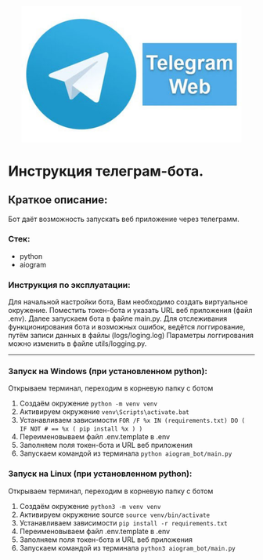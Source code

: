 <div style="text-align: center">
    <img src="./images_readme/telegram_web.jpg" width="450"/>
</div>

# Инструкция телеграм-бота.
## Краткое описание:
Бот даёт возможность запускать веб приложение через телеграмм. 

### Стек:
* python
* aiogram

### Инструкция по эксплуатации:
Для начальной настройки бота, Вам необходимо создать виртуальное окружение. 
Поместить токен-бота и указать URL веб приложения (файл .env). 
Далее запускаем бота в файле main.py. Для отслеживания функционирования бота и возможных ошибок,
ведётся логгирование, путём записи данных в файлы (logs/loging.log) 
Параметры логгирования можно изменить в файле utils/logging.py. 

---

### Запуск на Windows (при установленном python):
Открываем терминал, переходим в корневую папку с ботом
1. Создаём окружение ```python -m venv venv```
2. Активируем окружение ```venv\Scripts\activate.bat```
3. Устанавливаем зависимости ```FOR /F %x IN (requirements.txt) DO ( IF NOT # == %x ( pip install %x ) )```
4. Переименовываем файл .env.template в .env
5. Заполняем поля токен-бота и URL веб приложения
6. Запускаем командой из терминала ```python aiogram_bot/main.py```

### Запуск на Linux (при установленном python):
Открываем терминал, переходим в корневую папку с ботом
1. Создаём окружение ```python3 -m venv venv```   
2. Активируем окружение source ```source venv/bin/activate```
3. Устанавливаем зависимости ```pip install -r requirements.txt```
4. Переименовываем файл .env.template в .env
5. Заполняем поля токен-бота и URL веб приложения
6. Запускаем командой из терминала ```python3 aiogram_bot/main.py```